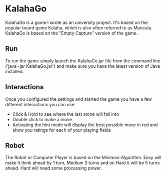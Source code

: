 # KalahaGo
KalahaGo is a game I wrote as an university project. It's based on the popular board game Kalaha, which is also often referred to as Mancala. KalahaGo is based on the "Empty Capture" version of the game.

## Run
To run the game simply launch the KalahaGo.jar file from the command line ('java -jar KalahaGo.jar') and make sure you have the latest version of Java installed.

## Interactions
Once you configured the settings and started the game you have a few different interactions you can use.

  - Click & Hold to see where the last stone will fall into
  - Double click to make a move
  - Activating the hint mode will display the best possible move in red and show you ratings for each of your playing fields
  
## Robot
The Robot or Computer Player is based on the Minimax-Algorithm. Easy will make it think ahead by 1 turn, Medium 3 turns and on Hard it will be 5 turns ahead. Hard will need some processing power.
